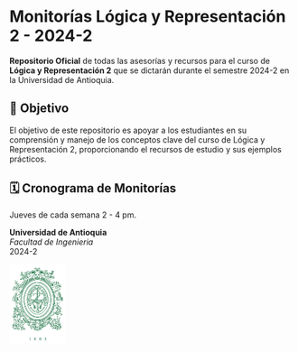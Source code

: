 # Monitorías Lógica y Representación 2 - 2024-2

**Repositorio Oficial** de todas las asesorías y recursos para el curso de **Lógica y Representación 2** que se dictarán durante el semestre 2024-2 en la Universidad de Antioquia.

## 🎯 Objetivo
El objetivo de este repositorio es apoyar a los estudiantes en su comprensión y manejo de los conceptos clave del curso de Lógica y Representación 2, proporcionando el recursos de estudio y sus ejemplos prácticos.

## 🗓️ Cronograma de Monitorías
Jueves de cada semana 2 - 4 pm.



**Universidad de Antioquia**  
_Facultad de Ingenieria_  
2024-2
<p align="left">
  <img src="https://github.com/freddyduitama/images/blob/master/logo.png?raw=true" alt="Universidad de Antioquia" width="100"/>
</p>
